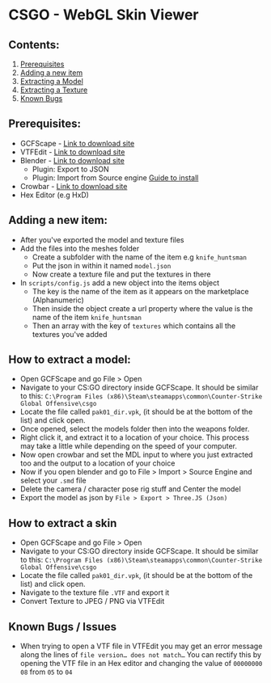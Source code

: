 # CSGO - WebGL Skin Viewer


## Contents:
1) [Prerequisites](#prerequisites)
2) [Adding a new item](#adding-a-new-item) 
3) [Extracting a Model](#extracting-a-model)
4) [Extracting a Texture](#extracting-a-texture)
5) [Known Bugs](#known-bugs)


## Prerequisites:
- GCFScape - [Link to download site](http://nemesis.thewavelength.net/?p=26)
- VTFEdit - [Link to download site](http://nemesis.thewavelength.net/index.php?c=178)
- Blender - [Link to download site](https://www.blender.org/)
  - Plugin: Export to JSON
  - Plugin: Import from Source engine [Guide to install](https://developer.valvesoftware.com/wiki/Blender_Source_Tools#Installation)
- Crowbar - [Link to download site](https://steamcommunity.com/groups/CrowbarTool)
- Hex Editor (e.g HxD)


## Adding a new item:
- After you've exported the model and texture files
- Add the files into the meshes folder
  - Create a subfolder with the name of the item e.g `knife_huntsman`
  - Put the json in within it named `model.json`
  - Now create a texture file and put the textures in there
- In `scripts/config.js` add a new object into the items object
  - The key is the name of the item as it appears on the marketplace (Alphanumeric)
  - Then inside the object create a url property where the value is the name of the item `knife_huntsman`
  - Then an array with the key of `textures` which contains all the textures you've added


## How to extract a model:
- Open GCFScape and go File > Open
- Navigate to your CS:GO directory inside GCFScape. It should be similar to this: `C:\Program Files (x86)\Steam\steamapps\common\Counter-Strike Global Offensive\csgo`
- Locate the file called `pak01_dir.vpk`, (it should be at the bottom of the list) and click open.
- Once opened, select the models folder then into the weapons folder.
- Right click it, and extract it to a location of your choice. This process may take a little while depending on the speed of your computer.
- Now open crowbar and set the MDL input to where you just extracted too and the output to a location of your choice
- Now if you open blender and go to File > Import > Source Engine and select your `.smd` file
- Delete the camera / character pose rig stuff and Center the model
- Export the model as json by `File > Export > Three.JS (Json)`


## How to extract a skin 
- Open GCFScape and go File > Open
- Navigate to your CS:GO directory inside GCFScape. It should be similar to this: `C:\Program Files (x86)\Steam\steamapps\common\Counter-Strike Global Offensive\csgo`
- Locate the file called `pak01_dir.vpk`, (it should be at the bottom of the list) and click open.
- Navigate to the texture file `.VTF` and export it
- Convert Texture to JPEG / PNG via VTFEdit 


## Known Bugs / Issues
- When trying to open a VTF file in VTFEdit you may get an error message along the lines of `file version… does not match…`  You can rectify this by opening the VTF file in an Hex editor and changing the value of `00000000 08` from `05` to `04`
